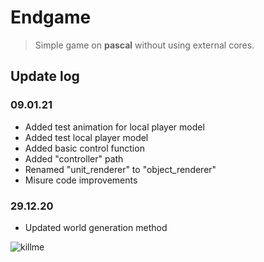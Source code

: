 # Endgame
> Simple game on **pascal** without using external cores.

## Update log

### 09.01.21
- Added test animation for local player model
- Added test local player model
- Added basic control function
- Added "controller" path 
- Renamed "unit_renderer" to "object_renderer"
- Misure code improvements

### 29.12.20
- Updated world generation method

![killme](https://media.discordapp.net/attachments/546238807838687242/797232131843424276/unknown.png?width=800&height=387)